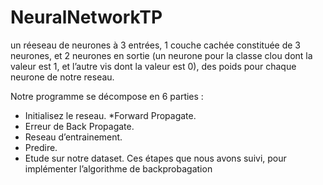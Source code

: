 # NeuralNetworkTP

un réeseau de neurones à 3 entrées, 1 couche cachée constituée de 3 neurones, et 2 neurones en sortie (un neurone pour la classe clou dont la valeur est 1,
et l’autre vis dont la valeur est 0), des poids pour chaque neurone de notre reseau.

Notre programme se décompose en 6 parties :
* Initialisez le reseau. 
*Forward Propagate.
* Erreur de Back Propagate.
* Reseau d’entrainement. 
* Predire. 
* Etude sur notre dataset. 
Ces étapes que nous avons suivi, pour implémenter l’algorithme de backprobagation
